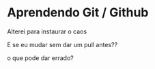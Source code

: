 # Aprendendo Git / Github

Alterei para instaurar o caos

E se eu mudar sem dar um pull antes??

o que pode dar errado?
